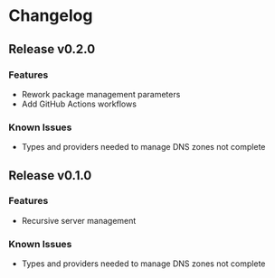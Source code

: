 <!-- SPDX-License-Identifier: AGPL-3.0-or-later -->

# Changelog

## Release v0.2.0

### Features

* Rework package management parameters
* Add GitHub Actions workflows

### Known Issues

* Types and providers needed to manage DNS zones not complete

## Release v0.1.0

### Features

* Recursive server management

### Known Issues

* Types and providers needed to manage DNS zones not complete
